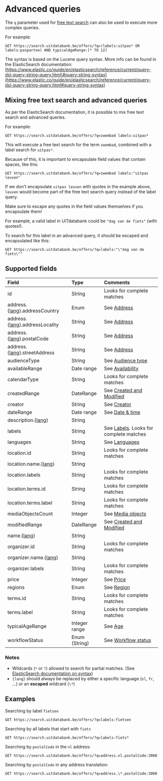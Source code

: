---
---

# Advanced queries

The `q` parameter used for [free text search](../../searching/free-text-search) can also be used to execute more complex queries.

For example:

```
GET https://search.uitdatabank.be/offers/?q=(labels:uitpas* OR labels:paspartoe) AND typicalAgeRange:[* TO 12]
```

The syntax is based on the Lucene query syntax. More info can be found in the ElasticSearch documentation:  
[https://www.elastic.co/guide/en/elasticsearch/reference/current/query-dsl-query-string-query.html\#query-string-syntax](https://www.elastic.co/guide/en/elasticsearch/reference/current/query-dsl-query-string-query.html#query-string-syntax)

## Mixing free text search and advanced queries

As per the ElasticSearch documentation, it is possible to mix free text search and advanced queries.

For example:

```
GET https://search.uitdatabank.be/offers/?q=zwembad labels:uitpas*
```

This will execute a free text search for the term `zwembad`, combined with a label search for `uitpas*`.

Because of this, it is important to encapsulate field values that contain spaces, like this:

```
GET https://search.uitdatabank.be/offers/?q=zwembad labels:"uitpas leuven"
```

If we don't encapsulate `uitpas leuven` with quotes in the example above, `leuven` would become part of the free text search query instead of the label query.

Make sure to escape any quotes in the field values themselves if you encapsulate them!

For example, a valid label in UiTdatabank could be `"dag van de fiets"` \(with quotes!\).

To search for this label in an advanced query, it should be escaped and encapsulated like this:

```
GET https://search.uitdatabank.be/offers/?q=labels:"\"dag van de fiets\""
```

## Supported fields

| Field | Type | Comments |
| :--- | :--- | :--- |
| id | String | Looks for complete matches |
| address.{[lang](../../searching/languages)}.addressCountry | Enum | See [Address](../../searching/address) |
| address.{[lang](../../searching/languages)}.addressLocality | String | See [Address](../../searching/address) |
| address.{[lang](../../searching/languages)}.postalCode | String | See [Address](../../searching/address) |
| address.{[lang](../../searching/languages)}.streetAddress | String | See [Address](../../searching/address) |
| audienceType | String | See [Audience type](../../searching/audience-type) |
| availableRange | Date range | See [Availability](../../searching/availability) |
| calendarType | String | Looks for complete matches |
| createdRange | DateRange | See [Created and Modified](../../searching/created-and-modified) |
| creator | String | See [Creator](../../searching/creator) |
| dateRange | Date range | See [Date & time](../../searching/date) |
| description.{[lang](../../searching/languages)} | String |  |
| labels | String | See [Labels](../../searching/labels). Looks for complete matches |
| languages | String | See [Languages](../../searching/languages) |
| location.id | String | Looks for complete matches |
| location.name.{[lang](../../searching/languages)} | String |  |
| location.labels | String | Looks for complete matches |
| location.terms.id | String | Looks for complete matches |
| location.terms.label | String | Looks for complete matches |
| mediaObjectsCount | Integer | See [Media objects](../../searching/media-objects) |
| modifiedRange | DateRange | See [Created and Modified](../../searching/created-and-modified) |
| name.{[lang](../../searching/languages)} | String |  |
| organizer.id | String | Looks for complete matches |
| organizer.name.{[lang](../../searching/languages)} | String |  |
| organizer.labels | String | Looks for complete matches |
| price | Integer | See [Price](../../searching/price) |
| regions | Enum | See [Region](../../searching/region) |
| terms.id | String | Looks for complete matches |
| terms.label | String | Looks for complete matches |
| typicalAgeRange | Integer range | See [Age](../../searching/age) |
| workflowStatus | Enum \(String\) | See [Workflow status](../../searching/workflow-status) |

### Notes
* Wildcards (`*` or `?`) allowed to search for partial matches. (See [ElasticSearch documentation on syntax](https://www.elastic.co/guide/en/elasticsearch/reference/current/query-dsl-query-string-query.html\#query-string-syntax))
* `{lang}` should always be replaced by either a specific language (`nl`, `fr`, ...) or an **escaped** wildcard (`\*`)

## Examples

Searching by label `fietsen`

```
GET https://search.uitdatabank.be/offers/?q=labels:fietsen
```

Searching by all labels that start with `fiets`
```
GET https://search.uitdatabank.be/offers/?q=labels:fiets*
```

Searching by `postalCode` in the `nl` address:
```
GET https://search.uitdatabank.be/offers/?q=address.nl.postalCode:3000
```

Searching by `postalCode` in any address translation:
```
GET https://search.uitdatabank.be/offers/?q=address.\*.postalCode:3000
```
